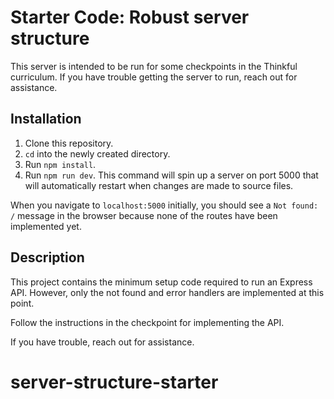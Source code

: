 # Starter Code: Robust server structure

This server is intended to be run for some checkpoints in the Thinkful curriculum. If you have trouble getting the server to run, reach out for assistance.

## Installation

1. Clone this repository.
1. `cd` into the newly created directory.
1. Run `npm install`.
1. Run `npm run dev`. This command will spin up a server on port 5000 that will automatically restart when changes are made to source files.

When you navigate to `localhost:5000` initially, you should see a `Not found: /` message in the browser because none of the routes have been implemented yet.

## Description

This project contains the minimum setup code required to run an Express API. However, only the not found and error handlers are implemented at this point.

Follow the instructions in the checkpoint for implementing the API.

If you have trouble, reach out for assistance.
# server-structure-starter
